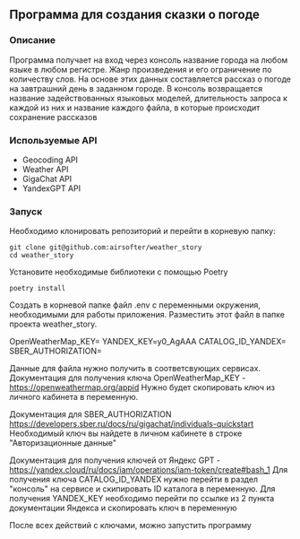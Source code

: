 ## Программа для создания сказки о погоде

### Описание

Программа получает на вход через консоль название города на любом языке в любом регистре. Жанр произведения и его ограничение по количеству слов. 
На основе этих данных составляется рассказ о погоде на завтрашний день в заданном городе.
В консоль возвращается название задействованных языковых моделей, длительность запроса к каждой из них и название каждого файла, в которые происходит сохранение рассказов

### Используемые API
- Geocoding API
- Weather API
- GigaChat API
- YandexGPT API

### Запуск

Необходимо клонировать репозиторий и перейти в корневую папку:
```
git clone git@github.com:airsofter/weather_story
cd weather_story
```

Установите необходимые библиотеки с помощью Poetry
```
poetry install
```

Создать в корневой папке файл .env с переменными окружения, необходимыми 
для работы приложения. Разместить этот файл в папке проекта weather_story.

OpenWeatherMap_KEY=
YANDEX_KEY=y0_AgAAA
CATALOG_ID_YANDEX=
SBER_AUTHORIZATION=

Данные для файла нужно получить в соответсвующих сервисах.
Документация для получения ключа OpenWeatherMap_KEY - https://openweathermap.org/appid
Нужно будет скопировать ключ из личного кабинета в переменную.

Документация для SBER_AUTHORIZATION https://developers.sber.ru/docs/ru/gigachat/individuals-quickstart
Необходимый ключ вы найдете в личном кабинете в строке "Авторизационные данные"

Документация для получения ключей от Яндекс GPT - https://yandex.cloud/ru/docs/iam/operations/iam-token/create#bash_1
Для получения ключа CATALOG_ID_YANDEX нужно перейти в раздел "консоль" на сервисе и 
скипировать ID каталога в переменную.
Для получения YANDEX_KEY необходимо перейти по ссылке из 2 пункта документации Яндекса и скопировать ключ в переменную

После всех действий с ключами, можно запустить программу
